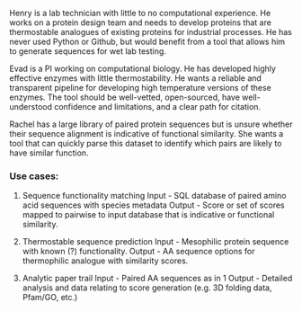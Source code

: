 Henry is a lab technician with little to no computational experience. He works on a protein design team and needs to develop proteins that are thermostable analogues of existing proteins for industrial processes. He has never used Python or Github, but would benefit from a tool that allows him to generate sequences for wet lab testing. 

Evad is a PI working on computational biology. He has developed highly effective enzymes with little thermostability. He wants a reliable and transparent pipeline for developing high temperature versions of these enzymes. The tool should be well-vetted, open-sourced, have well-understood confidence and limitations, and a clear path for citation.

Rachel has a large library of paired protein sequences but is unsure whether their sequence alignment is indicative of functional similarity. She wants a tool that can quickly parse this dataset to identify which pairs are likely to have similar function.


### Use cases:
1. Sequence functionality matching
Input - SQL database of paired amino acid sequences with species metadata
Output - Score or set of scores mapped to pairwise to input database that is indicative or functional similarity.

2. Thermostable sequence prediction
Input - Mesophilic protein sequence with known (?) functionality.
Output - AA sequence options for thermophilic analogue with similarity scores.

3. Analytic paper trail
Input - Paired AA sequences as in 1
Output - Detailed analysis and data relating to score generation (e.g. 3D folding data, Pfam/GO, etc.)